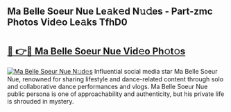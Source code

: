 ## Ma Belle Soeur Nue Le𝚊k𝚎d N𝚞𝚍es - Part-zmc Photos Vid𝚎o Le𝚊ks TfhD0

# <h2><a href="http://fb6vex.evod.top/?m=Ma+Belle+Soeur+Nue">🔗 👉🔴 Ma Belle Soeur Nue Vid𝚎o Ph𝚘t𝚘s</a></h2>

[![Ma Belle Soeur Nue N𝚞d𝚎s](https://i.imgur.com/8V9OHl7.gif)](http://fb6vex.evod.top/?m=Ma+Belle+Soeur+Nue)
Influential social media star Ma Belle Soeur Nue, renowned for sharing lifestyle and dance-related content through solo and collaborative dance performances and vlogs. Ma Belle Soeur Nue public persona is one of approachability and authenticity, but his private life is shrouded in mystery. 
